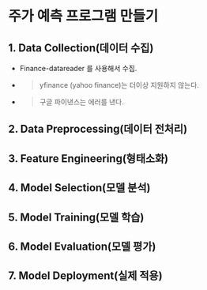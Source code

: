 # 주가 예측 프로그램 만들기
## 1. Data Collection(데이터 수집)
- Finance-datareader 를 사용해서 수집.  
- > yfinance (yahoo finance)는 더이상 지원하지 않는다.  
- > 구글 파이낸스는 에러를 낸다.

## 2. Data Preprocessing(데이터 전처리)
## 3. Feature Engineering(형태소화)
## 4. Model Selection(모델 분석)
## 5. Model Training(모델 학습)
## 6. Model Evaluation(모델 평가)
## 7. Model Deployment(실제 적용)


